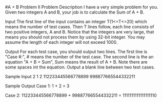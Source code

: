 #A + B Problem II
Problem Description
I have a very simple problem for you. Given two integers A and B, your job is to calculate the Sum of A + B.

Input
The first line of the input contains an integer T(1<=T<=20) which means the number of test cases. Then T lines follow, each line consists of two positive integers, A and B. Notice that the integers are very large, that means you should not process them by using 32-bit integer. You may assume the length of each integer will not exceed 1000.

Output
For each test case, you should output two lines. The first line is "Case #:", # means the number of the test case. The second line is the an equation "A + B = Sum", Sum means the result of A + B. Note there are some spaces int the equation. Output a blank line between two test cases.



Sample Input
2
1 2
112233445566778899 998877665544332211


Sample Output
Case 1:
1 + 2 = 3

Case 2:
112233445566778899 + 998877665544332211 = 1111111111111111110
